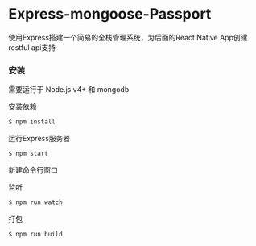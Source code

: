 # Express-mongoose-Passport

使用Express搭建一个简易的全栈管理系统，为后面的React Native App创建restful api支持

### 安装

需要运行于 Node.js v4+ 和 mongodb

安装依赖
```sh
$ npm install
```

运行Express服务器
```sh
$ npm start
```

新建命令行窗口

监听
```sh
$ npm run watch
```

打包
```sh
$ npm run build
```
